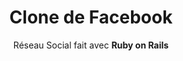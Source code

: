 ---
title: Clone de Facebook
subtitle: Réseau Social fait avec <b>Ruby on Rails</b>
bullet_points: 
  - Authentifier les usagers avec <b>Devise</b> et <b>Omniauth</b> Facebook.
  - Créer des publications et des amitiés.
  - Écriture de tests d'<b>unités</b> et d'<b>intégration</b> avec <b>RSpec</b>.
  - Téléverser des images grâce à <b>ActiveStorage</b>.
featured_image: facebookclone-new.png
accent_color: '#4e4187'
gallery_images:
  - facebookclone-new.png
  - facebookclone-posts.png
  - facebookclone-friends.png
github_link: https://github.com/berubenic/NotFacebook
demo_link: https://berube-notfacebook.herokuapp.com/
---